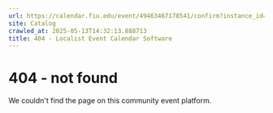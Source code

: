 ```yaml
---
url: https://calendar.fiu.edu/event/49463467178541/confirm?instance_id=49463467179566&return=https%3A%2F%2Fcalendar.fiu.edu%2F
site: Catalog
crawled_at: 2025-05-13T14:32:13.888713
title: 404 - Localist Event Calendar Software
---
```


# 404 - not found
We couldn't find the page on this community event platform.
